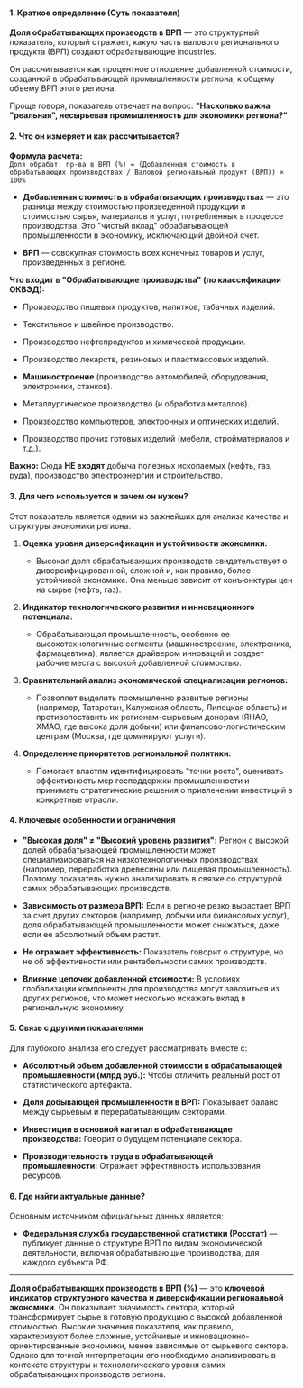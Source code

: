 #### **1. Краткое определение (Суть показателя)**

**Доля обрабатывающих производств в ВРП** — это структурный показатель, который отражает, какую часть валового регионального продукта (ВРП) создают обрабатывающие industries.

Он рассчитывается как процентное отношение добавленной стоимости, созданной в обрабатывающей промышленности региона, к общему объему ВРП этого региона.

Проще говоря, показатель отвечает на вопрос: **"Насколько важна "реальная", несырьевая промышленность для экономики региона?"**

#### **2. Что он измеряет и как рассчитывается?**

**Формула расчета:**  
`Доля обрабат. пр-ва в ВРП (%) = (Добавленная стоимость в обрабатывающих производствах / Валовой региональный продукт (ВРП)) × 100%`

- **Добавленная стоимость в обрабатывающих производствах** — это разница между стоимостью произведенной продукции и стоимостью сырья, материалов и услуг, потребленных в процессе производства. Это "чистый вклад" обрабатывающей промышленности в экономику, исключающий двойной счет.
    
- **ВРП** — совокупная стоимость всех конечных товаров и услуг, произведенных в регионе.
    

**Что входит в "Обрабатывающие производства" (по классификации ОКВЭД):**

- Производство пищевых продуктов, напитков, табачных изделий.
    
- Текстильное и швейное производство.
    
- Производство нефтепродуктов и химической продукции.
    
- Производство лекарств, резиновых и пластмассовых изделий.
    
- **Машиностроение** (производство автомобилей, оборудования, электроники, станков).
    
- Металлургическое производство (и обработка металлов).
    
- Производство компьютеров, электронных и оптических изделий.
    
- Производство прочих готовых изделий (мебели, стройматериалов и т.д.).
    

**Важно:** Сюда **НЕ входят** добыча полезных ископаемых (нефть, газ, руда), производство электроэнергии и строительство.

#### **3. Для чего используется и зачем он нужен?**

Этот показатель является одним из важнейших для анализа качества и структуры экономики региона.

1. **Оценка уровня диверсификации и устойчивости экономики:**
    
    - Высокая доля обрабатывающих производств свидетельствует о диверсифицированной, сложной и, как правило, более устойчивой экономике. Она меньше зависит от конъюнктуры цен на сырье (нефть, газ).
        
2. **Индикатор технологического развития и инновационного потенциала:**
    
    - Обрабатывающая промышленность, особенно ее высокотехнологичные сегменты (машиностроение, электроника, фармацевтика), является драйвером инноваций и создает рабочие места с высокой добавленной стоимостью.
        
3. **Сравнительный анализ экономической специализации регионов:**
    
    - Позволяет выделить промышленно развитые регионы (например, Татарстан, Калужская область, Липецкая область) и противопоставить их регионам-сырьевым донорам (ЯНАО, ХМАО, где высока доля добычи) или финансово-логистическим центрам (Москва, где доминируют услуги).
        
4. **Определение приоритетов региональной политики:**
    
    - Помогает властям идентифицировать "точки роста", оценивать эффективность мер господдержки промышленности и принимать стратегические решения о привлечении инвестиций в конкретные отрасли.
        

#### **4. Ключевые особенности и ограничения**

- **"Высокая доля" ≠ "Высокий уровень развития":** Регион с высокой долей обрабатывающей промышленности может специализироваться на низкотехнологичных производствах (например, переработка древесины или пищевая промышленность). Поэтому показатель нужно анализировать в связке со структурой самих обрабатывающих производств.
    
- **Зависимость от размера ВРП:** Если в регионе резко вырастает ВРП за счет других секторов (например, добычи или финансовых услуг), доля обрабатывающей промышленности может снижаться, даже если ее абсолютный объем растет.
    
- **Не отражает эффективность:** Показатель говорит о структуре, но не об эффективности или рентабельности самих производств.
    
- **Влияние цепочек добавленной стоимости:** В условиях глобализации компоненты для производства могут завозиться из других регионов, что может несколько искажать вклад в региональную экономику.
    

#### **5. Связь с другими показателями**

Для глубокого анализа его следует рассматривать вместе с:

- **Абсолютный объем добавленной стоимости в обрабатывающей промышленности (млрд руб.):** Чтобы отличить реальный рост от статистического артефакта.
    
- **Доля добывающей промышленности в ВРП:** Показывает баланс между сырьевым и перерабатывающим секторами.
    
- **Инвестиции в основной капитал в обрабатывающие производства:** Говорит о будущем потенциале сектора.
    
- **Производительность труда в обрабатывающей промышленности:** Отражает эффективность использования ресурсов.
    

#### **6. Где найти актуальные данные?**

Основным источником официальных данных является:

- **Федеральная служба государственной статистики (Росстат)** — публикует данные о структуре ВРП по видам экономической деятельности, включая обрабатывающие производства, для каждого субъекта РФ.
    

---
**Доля обрабатывающих производств в ВРП (%)** — это **ключевой индикатор структурного качества и диверсификации региональной экономики**. Он показывает значимость сектора, который трансформирует сырье в готовую продукцию с высокой добавленной стоимостью. Высокие значения показателя, как правило, характеризуют более сложные, устойчивые и инновационно-ориентированные экономики, менее зависимые от сырьевого сектора. Однако для точной интерпретации его необходимо анализировать в контексте структуры и технологического уровня самих обрабатывающих производств региона.